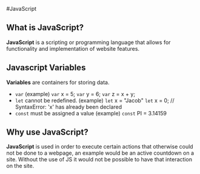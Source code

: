 #JavaScript

## What is JavaScript?
**JavaScript** is a scripting or programming language that allows for functionality and implementation of website features.
## Javascript Variables
**Variables** are containers for storing data.

- `var` (example)
`var` x = 5;
`var` y = 6;
`var` z = x + y;
- `let` cannot be redefined. (example)
`let` x = "Jacob"
`let` x = 0;
// SyntaxError: 'x' has already been declared
- `const` must be assigned a value (example)
`const` PI = 3.14159

## Why use JavaScript?
**JavaScript** is used in order to execute certain actions that otherwise could not be done to a webpage, an example would be an active countdown on a site. Without the use of JS it would not be possible to have that interaction on the site.

